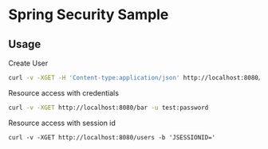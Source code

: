 # Spring Security Sample

## Usage

Create User
``` sh
curl -v -XGET -H 'Content-type:application/json' http://localhost:8080/register -d '{"username":"test", "password":"password", "email":"test@example.com", "orb_id":"uuid", "role":"ROLE_USER"}'
```

Resource access with credentials
``` sh
curl -v -XGET http://localhost:8080/bar -u test:password

```

Resource access with session id
``` shll
curl -v -XGET http://localhost:8080/users -b 'JSESSIONID='
```

